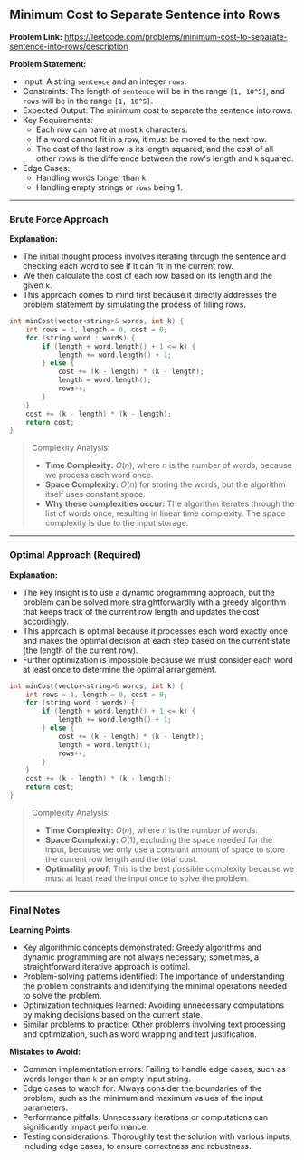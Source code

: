 ## Minimum Cost to Separate Sentence into Rows
**Problem Link:** https://leetcode.com/problems/minimum-cost-to-separate-sentence-into-rows/description

**Problem Statement:**
- Input: A string `sentence` and an integer `rows`.
- Constraints: The length of `sentence` will be in the range `[1, 10^5]`, and `rows` will be in the range `[1, 10^5]`.
- Expected Output: The minimum cost to separate the sentence into rows.
- Key Requirements: 
  - Each row can have at most `k` characters.
  - If a word cannot fit in a row, it must be moved to the next row.
  - The cost of the last row is its length squared, and the cost of all other rows is the difference between the row's length and `k` squared.
- Edge Cases: 
  - Handling words longer than `k`.
  - Handling empty strings or `rows` being 1.

---

### Brute Force Approach

**Explanation:**
- The initial thought process involves iterating through the sentence and checking each word to see if it can fit in the current row.
- We then calculate the cost of each row based on its length and the given `k`.
- This approach comes to mind first because it directly addresses the problem statement by simulating the process of filling rows.

```cpp
int minCost(vector<string>& words, int k) {
    int rows = 1, length = 0, cost = 0;
    for (string word : words) {
        if (length + word.length() + 1 <= k) {
            length += word.length() + 1;
        } else {
            cost += (k - length) * (k - length);
            length = word.length();
            rows++;
        }
    }
    cost += (k - length) * (k - length);
    return cost;
}
```

> Complexity Analysis:
> - **Time Complexity:** $O(n)$, where $n$ is the number of words, because we process each word once.
> - **Space Complexity:** $O(n)$ for storing the words, but the algorithm itself uses constant space.
> - **Why these complexities occur:** The algorithm iterates through the list of words once, resulting in linear time complexity. The space complexity is due to the input storage.

---

### Optimal Approach (Required)

**Explanation:**
- The key insight is to use a dynamic programming approach, but the problem can be solved more straightforwardly with a greedy algorithm that keeps track of the current row length and updates the cost accordingly.
- This approach is optimal because it processes each word exactly once and makes the optimal decision at each step based on the current state (the length of the current row).
- Further optimization is impossible because we must consider each word at least once to determine the optimal arrangement.

```cpp
int minCost(vector<string>& words, int k) {
    int rows = 1, length = 0, cost = 0;
    for (string word : words) {
        if (length + word.length() + 1 <= k) {
            length += word.length() + 1;
        } else {
            cost += (k - length) * (k - length);
            length = word.length();
            rows++;
        }
    }
    cost += (k - length) * (k - length);
    return cost;
}
```

> Complexity Analysis:
> - **Time Complexity:** $O(n)$, where $n$ is the number of words.
> - **Space Complexity:** $O(1)$, excluding the space needed for the input, because we only use a constant amount of space to store the current row length and the total cost.
> - **Optimality proof:** This is the best possible complexity because we must at least read the input once to solve the problem.

---

### Final Notes

**Learning Points:**
- Key algorithmic concepts demonstrated: Greedy algorithms and dynamic programming are not always necessary; sometimes, a straightforward iterative approach is optimal.
- Problem-solving patterns identified: The importance of understanding the problem constraints and identifying the minimal operations needed to solve the problem.
- Optimization techniques learned: Avoiding unnecessary computations by making decisions based on the current state.
- Similar problems to practice: Other problems involving text processing and optimization, such as word wrapping and text justification.

**Mistakes to Avoid:**
- Common implementation errors: Failing to handle edge cases, such as words longer than `k` or an empty input string.
- Edge cases to watch for: Always consider the boundaries of the problem, such as the minimum and maximum values of the input parameters.
- Performance pitfalls: Unnecessary iterations or computations can significantly impact performance.
- Testing considerations: Thoroughly test the solution with various inputs, including edge cases, to ensure correctness and robustness.